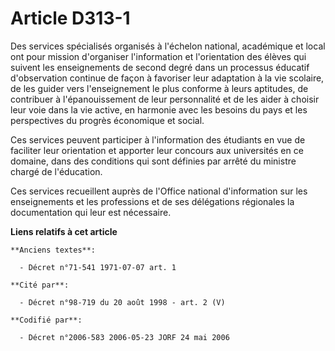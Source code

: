 # Article D313-1

Des services spécialisés organisés à l'échelon national, académique et local ont pour mission d'organiser l'information et
l'orientation des élèves qui suivent les enseignements de second degré dans un processus éducatif d'observation continue de
façon à favoriser leur adaptation à la vie scolaire, de les guider vers l'enseignement le plus conforme à leurs aptitudes, de
contribuer à l'épanouissement de leur personnalité et de les aider à choisir leur voie dans la vie active, en harmonie avec
les besoins du pays et les perspectives du progrès économique et social.

Ces services peuvent participer à l'information des étudiants en vue de faciliter leur orientation et apporter leur concours
aux universités en ce domaine, dans des conditions qui sont définies par arrêté du ministre chargé de l'éducation.

Ces services recueillent auprès de l'Office national d'information sur les enseignements et les professions et de ses
délégations régionales la documentation qui leur est nécessaire.

**Liens relatifs à cet article**

	**Anciens textes**:

	  - Décret n°71-541 1971-07-07 art. 1

	**Cité par**:

	  - Décret n°98-719 du 20 août 1998 - art. 2 (V)

	**Codifié par**:

	  - Décret n°2006-583 2006-05-23 JORF 24 mai 2006
